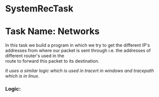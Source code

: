 # SystemRecTask
# Task Name: Networks

In this task we build a program in which we try to get the different IP's addresses from 
where our packet is sent through i.e. the addresses of different router's used in the  
route to forward this packet to its destination.  

*It uses a similar logic which is used in tracert in windows and tracepath which is in linux.*  

### Logic: 

